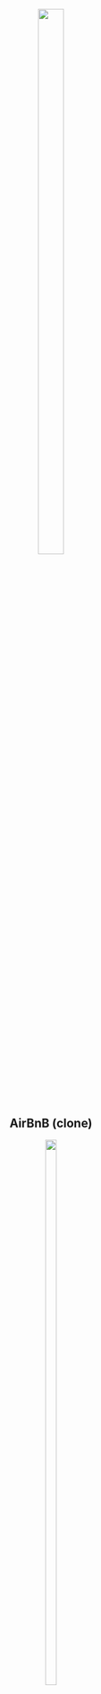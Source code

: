 <h1 align="center" >
<br>
    <img src="https://assets.website-files.com/6105315644a26f77912a1ada/610540e8b4cd6969794fe673_Holberton_School_logo-04-04.svg" height="50%" width="30%">
</h1>

<h2 align="center">
    AirBnB (clone)
</h2>

<p align="center">
<img src="https://user-images.githubusercontent.com/68792144/141602345-7b71c4ea-a4dd-42d9-b706-7fc2c7b85ca5.png" height="50%" width="20%">
</p>

<p align="center">
    <a href="https://github.com/cristhian1107/printf/commits/main">
        <img src="https://img.shields.io/github/last-commit/cristhian1107/AirBnB_clone.svg?style=flat-square&logo=github&logoColor=white" alt="GitHub last commit">
    </a>
    <a href="https://github.com/cristhian1107/printf/issues">
    <img src="https://img.shields.io/github/issues-raw/cristhian1107/AirBnB_clone.svg?style=flat-square&logo=github&logoColor=white"
         alt="GitHub issues">
    </a>
    <a href="https://github.com/cristhian1107/printf/pulls">
    <img src="https://img.shields.io/github/issues-pr-raw/cristhian1107/AirBnB_clone.svg?style=flat-square&logo=github&logoColor=white"
         alt="GitHub pull requests">
    </a>
</p>

<h4 align="center"> This project is WepApp in Python </h4>

<p align="center">
    <a href="#Description">Description</a> •
    <a href="#The console">The console</a> •
    <a href="#Contact Information">Contact Information</a> •
</p>

# Overview
This is first step for the project AirBnB-Clone called ´´The console´´.
First we create a command line interpreter like we did in Shell Project.
Then we have to manage Classes in order to create, show, update and destroy objects.

# Description
This project is the first step of the AirBnB project, which is an AirBnB clone that includes design, layout, infrastructure and database.

It consists of the implementation of a command line interface in the PYTHON programming language, which simulates the interaction with a RESTful API and data persistence. As well as basic functions such as create, show, update, destroy that simulate a CRUD (Create, Read, Update, Delete) of a lifetime towards a database.

We will not implement all the features, just some of them to cover all the fundamental concepts of the higher level programming track.

# The console

<p align="center"><img src="https://user-images.githubusercontent.com/68792144/141602516-90e36740-e66e-4edd-8baf-08f318b10a58.png" width="700"></p>

## Files Contained on this repository

| File | Description |
|--|--|
| **AUTHORS** | Contains the authors of the AirBnB-Clone Project. |
| **README.md** | Contains an overview of AirBnB-Clone Project. Important things that you should know before executes our AirBnB-Clone command line program. |
| **console.py** |  **HBNBCommand:** Class that defines the command line interpreter. **do_EOF:** command to exit the program. **do_quit:** command to exit the program. **emptyline:** when the line is empty does not perform any action. **do_precmd:** parses command input **help_help:** Prints help command description. **do_create:** Creates a new instance of BaseModel. **do_show:** Prints the string representation of an instance. **do_destroy** Deletes an instance based on the class name and id. **do_all** Prints all string representation of all instances. **do_update** Updates an instance by adding or updating its attribute. **do_count** counts number of instances of a class. |
| **models** | **engine** file storage directory. **__init__.py ** Create a unique FileStorage instance for your application. **amenity.py ** Class based on BaseModel. **base_model.py ** Base class that defines all common attributes/methods for other classes. **city.py ** Class based on BaseModel. **place.py ** Class based on BaseModel. **review.py ** Class based on BaseModel. **state.py ** Class based on BaseModel. **user.py ** Class based on BaseModel. |
| **tests** | **test_models** Test files directory. **__init__.py ** Packages the tests files. |

## Install
```shell
git clone https://github.com/BigDany1792/holbertonschool-AirBnB_clone
```

## Execution
`Interactive Mode`
 ```shell
 $ ./console.py
(hbnb) help
Documented commands (type help <topic>):
========================================
EOF  help  quit
(hbnb)
(hbnb)
(hbnb) quit
$
 ```
`Non-Interactive Mode`
```shell
$ echo "help" | ./console.py
(hbnb)
Documented commands (type help <topic>):
========================================
EOF  help  quit
(hbnb)
$
$ cat test_help
help
$
$ cat test_help | ./console.py
(hbnb)
Documented commands (type help <topic>):
========================================
EOF  help  quit
(hbnb)
$
```

## Commands
| CMD   | Description | Usage |
|--------|--------|--------|
| **`help`**   | Displays help manual and usage of command specified | `help` `<command>` <br> `help`|
| **`quit`**   | Exit the program | `quit` |
| **`EOF`**    | Exit the program | `EOF` <br>`Ctrl + D`|
| **`create`** | Creates new id for a new class | `create <class name>` |
| **`show`**   |  Prints the string representation of an instance based on the class name  | `show <class name> id`|
| **`destroy`**| Deletes an instance based on the class name and id | `destroy <class name> id`|
| **`all`**    | Prints all string representation of all instances based or not on the class name | `all` <br> `all <class name>`|
| **`update`** | Updates an instance based on the class name and id by adding or updating attribute | `update <class name> <id> <attribute> <value>` |


## Authors and Github

* **Please, read the [AUTHORS](https://github.com/BigDany1792/holbertonschool-AirBnB_clone) file**

# Contact Information
Please feel free to contact us regarding any matter (specially about mistakes, recomendations and gramar errors)

<p align="center">
Mauricio Carrasco -
<a href="https://github.com/mauricodev">
        <img src="https://img.shields.io/badge/Mauricio-mainPage-blue">
</a>
</p>



<p align="center">
Dany Chavez -
<a href="https://github.com/BigDany1792">
        <img src="https://img.shields.io/badge/Dany-mainPage-blue">
</a>

</p>